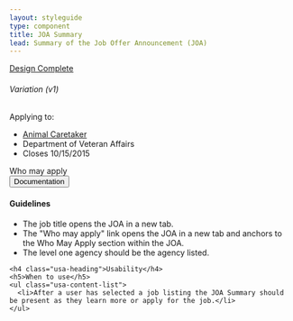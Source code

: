 ```yaml
---
layout: styleguide
type: component
title: JOA Summary
lead: Summary of the Job Offer Announcement (JOA)
---
```


<a href="{{ site.baseurl }}/getting-started/#maturity" class="usa-label maturity design_complete">
  Design Complete
</a>

<div class="preview">
  <!-- h6 class="usa-heading-alt">Default (v0)</h6>
  <div class="usajobs-joa_summary v0">
    <div class="usajobs-joa_summary-body">
      <ul class="detail">
        <li class="attr"><span class="name">Job:</span> <a href="#joa">Animal Caretaker</a></li>
        <li class="attr"><span class="name">Job Number:</span> ANS-16-CMC-1524181-BU-ORD</li>
        <li class="attr"><span class="name">Agency:</span> Smithsonian</li>
      </ul>
    </div>
  </div-->

  <h6 class="usa-heading-alt">Variation (v1)</h6>
  <div class="usajobs-joa_summary v1">
    <div class="usajobs-joa_summary-body">
      <p class="intro">Applying to:</p>
      <ul class="detail">
        <li class="job_title"><a href="#joa">Animal Caretaker</a></li>
        <li class="attr">Department of Veteran Affairs</li>
        <li class="attr">Closes 10/15/2015</li>
      </ul>
      <!-- a class="joa-save">Save Job</a -->
      <a class="joa-anchor">Who may apply</a>
    </div>
  </div>
</div>

<div class="usa-accordion-bordered usa-accordion-docs">
  <button class="usa-button-unstyled usa-accordion-button"
      aria-expanded="true" aria-controls="collapsible-0">
    Documentation
  </button>
  <div id="collapsible-0" aria-hilien="false" class="usa-accordion-content">
    <h4 class="usa-heading">Guidelines</h4>
    <ul class="usa-content-list">
      <li>The job title opens the JOA in a new tab.</li>
      <li>The "Who may apply" link opens the JOA in a new tab and anchors to the Who May Apply section within the JOA.</li>
      <li>The level one agency should be the agency listed.</li>
    </ul>

    <h4 class="usa-heading">Usability</h4>
    <h5>When to use</h5>
    <ul class="usa-content-list">
      <li>After a user has selected a job listing the JOA Summary should be present as they learn more or apply for the job.</li>
    </ul>
  </div>
</div>
